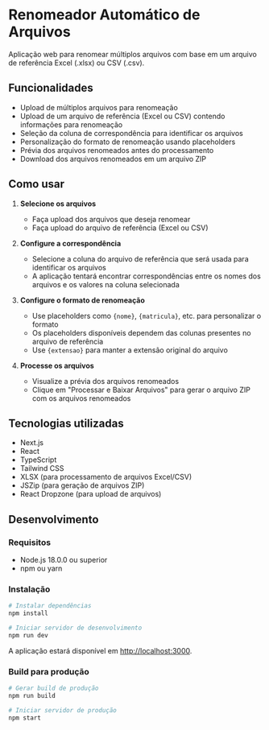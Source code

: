 # Renomeador Automático de Arquivos

Aplicação web para renomear múltiplos arquivos com base em um arquivo de referência Excel (.xlsx) ou CSV (.csv).

## Funcionalidades

- Upload de múltiplos arquivos para renomeação
- Upload de um arquivo de referência (Excel ou CSV) contendo informações para renomeação
- Seleção da coluna de correspondência para identificar os arquivos
- Personalização do formato de renomeação usando placeholders
- Prévia dos arquivos renomeados antes do processamento
- Download dos arquivos renomeados em um arquivo ZIP

## Como usar

1. **Selecione os arquivos**

   - Faça upload dos arquivos que deseja renomear
   - Faça upload do arquivo de referência (Excel ou CSV)

2. **Configure a correspondência**

   - Selecione a coluna do arquivo de referência que será usada para identificar os arquivos
   - A aplicação tentará encontrar correspondências entre os nomes dos arquivos e os valores na coluna selecionada

3. **Configure o formato de renomeação**

   - Use placeholders como `{nome}`, `{matricula}`, etc. para personalizar o formato
   - Os placeholders disponíveis dependem das colunas presentes no arquivo de referência
   - Use `{extensao}` para manter a extensão original do arquivo

4. **Processe os arquivos**
   - Visualize a prévia dos arquivos renomeados
   - Clique em "Processar e Baixar Arquivos" para gerar o arquivo ZIP com os arquivos renomeados

## Tecnologias utilizadas

- Next.js
- React
- TypeScript
- Tailwind CSS
- XLSX (para processamento de arquivos Excel/CSV)
- JSZip (para geração de arquivos ZIP)
- React Dropzone (para upload de arquivos)

## Desenvolvimento

### Requisitos

- Node.js 18.0.0 ou superior
- npm ou yarn

### Instalação

```bash
# Instalar dependências
npm install

# Iniciar servidor de desenvolvimento
npm run dev
```

A aplicação estará disponível em [http://localhost:3000](http://localhost:3000).

### Build para produção

```bash
# Gerar build de produção
npm run build

# Iniciar servidor de produção
npm start
```
